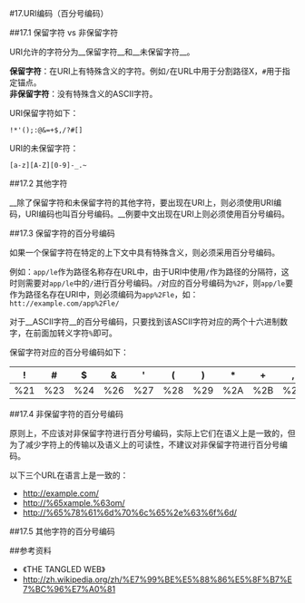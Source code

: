 #17.URI编码（百分号编码）
  
##17.1 保留字符 vs 非保留字符
  
URI允许的字符分为__保留字符__和__未保留字符__。

__保留字符__：在URI上有特殊含义的字符。例如`/`在URL中用于分割路径X，`#`用于指定锚点。<br>
__非保留字符__：没有特殊含义的ASCII字符。

URI保留字符如下：

```
!*'();:@&=+$,/?#[] 
```

URI的未保留字符：

```
[a-z][A-Z][0-9]-_.~
```

##17.2 其他字符

__除了保留字符和未保留字符的其他字符，要出现在URI上，则必须使用URI编码，URI编码也叫百分号编码。__例要中文出现在URI上则必须使用百分号编码。

##17.3 保留字符的百分号编码

如果一个保留字符在特定的上下文中具有特殊含义，则必须采用百分号编码。

例如：`app/le`作为路径名称存在URL中，由于URI中使用`/`作为路径的分隔符，这时则需要对`app/le`中的`/`进行百分号编码。`/`对应的百分号编码为`%2F`，则`app/le`要作为路径名存在URI中，则必须编码为`app%2Fle`，如：`htt://example.com/app%2Fle/`

对于__ASCII字符__的百分号编码，只要找到该ASCII字符对应的两个十六进制数字，在前面加转义字符`%`即可。

保留字符对应的百分号编码如下：

!  |#  |$  |&  |'  |(  |)  |*  |+  |,  |/  |:  |;  |=  |?  |@  |[  |]
---|---|---|---|---|---|---|---|---|---|---|---|---|---|---|---|---|---
%21|%23|%24|%26|%27|%28|%29|%2A|%2B|%2C|%2F|%3A|%3B|%3D|%3F|%40|%5B|%5D

##17.4 非保留字符的百分号编码

原则上，不应该对非保留字符进行百分号编码，实际上它们在语义上是一致的，但为了减少字符上的传输以及语义上的可读性，不建议对非保留字符进行百分号编码。

以下三个URL在语言上是一致的：

  * <a target="_blank" href="http://example.com/">http://example.com/</a>
  * <a target="_blank" href="http://%65xample.%63om/">http://%65xample.%63om/</a>
  * <a target="_blank" href="http://%65%78%61%6d%70%6c%65%2e%63%6f%6d/">http://%65%78%61%6d%70%6c%65%2e%63%6f%6d/</a>



##17.5 其他字符的百分号编码

##参考资料
  * 《THE TANGLED WEB》
  * http://zh.wikipedia.org/zh/%E7%99%BE%E5%88%86%E5%8F%B7%E7%BC%96%E7%A0%81
  
